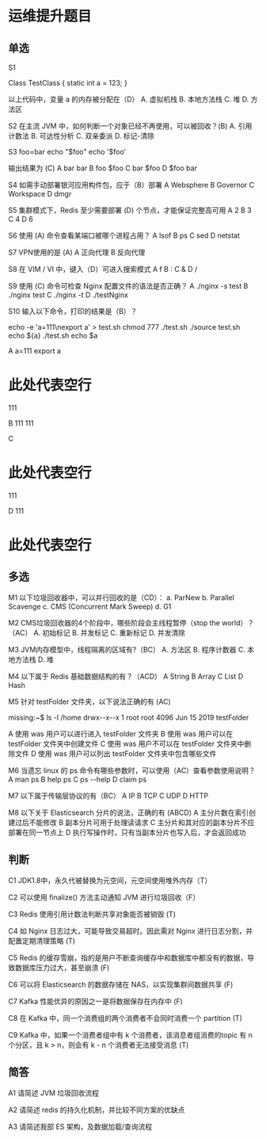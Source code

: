 # 运维提升题目

## 单选

S1

Class TestClass {
	static int a = 123;
}

以上代码中，变量 a 的内存被分配在（D）
A. 虚拟机栈
B. 本地方法栈
C. 堆
D. 方法区

S2
在主流 JVM 中，如何判断一个对象已经不再使用，可以被回收？(B)
A. 引用计数法
B. 可达性分析
C. 双亲委派
D. 标记-清除

S3
foo=bar
echo "$foo"
echo '$foo'

输出结果为 (C)
A bar bar
B foo $foo
C bar $foo
D $foo bar

S4
如需手动部署银河应用构件包，应于（B）部署
A Websphere
B Governor
C Workspace
D dmgr

S5
集群模式下，Redis 至少需要部署 (D) 个节点，才能保证完整高可用
A 2
B 3
C 4
D 6

S6
使用 (A) 命令查看某端口被哪个进程占用？
A lsof
B ps
C sed
D netstat

S7
VPN使用的是 (A)
A 正向代理
B 反向代理

S8
在 VIM / VI 中，键入（D）可进入搜索模式
A f
B :
C &
D /

S9
使用 (C) 命令可检查 Nginx 配置文件的语法是否正确？
A ./nginx -s test
B ./nginx test
C ./nginx -t
D ./testNginx

S10
输入以下命令，打印的结果是（B）？

echo -e 'a=111\nexport a' > test.sh
chmod 777 ./test.sh
./source test.sh
echo ${a}
./test.sh
echo $a

A
a=111
export a
# 此处代表空行
111

B
111
111

C
# 此处代表空行
111

D
111
# 此处代表空行

## 多选

M1
以下垃圾回收器中，可以并行回收的是（CD）：
a. ParNew
b. Parallel Scavenge
c. CMS (Concurrent Mark Sweep)
d. G1

M2
CMS垃圾回收器的4个阶段中，哪些阶段会主线程暂停（stop the world）？（AC）
A. 初始标记
B. 并发标记
C. 重新标记
D. 并发清除

M3
JVM内存模型中，线程隔离的区域有?（BC）
A. 方法区
B. 程序计数器
C. 本地方法栈
D. 堆

M4
以下属于 Redis 基础数据结构的有？（ACD）
A String
B Array
C List
D Hash

M5
针对 testFolder 文件夹，以下说法正确的有 (AC)

missing:~$ ls -l /home
drwx--x--x 1 root  root  4096 Jun 15  2019 testFolder

A 使用 was 用户可以进行进入 testFolder 文件夹
B 使用 was 用户可以在 testFolder 文件夹中创建文件
C 使用 was 用户不可以在 testFolder 文件夹中删除文件
D 使用 was 用户可以列出 testFolder 文件夹中包含哪些文件

M6
当遗忘 linux 的 ps 命令有哪些参数时，可以使用（AC）查看参数使用说明？
A man ps
B help ps
C ps --help
D claim ps

M7
以下属于传输层协议的有（BC）
A IP
B TCP
C UDP
D HTTP

M8
以下关于 Elasticsearch 分片的说法，正确的有 (ABCD)
A 主分片数在索引创建过后不能修改
B 副本分片可用于处理读请求
C 主分片和其对应的副本分片不应部署在同一节点上
D 执行写操作时，只有当副本分片也写入后，才会返回成功

## 判断

C1
JDK1.8中，永久代被替换为元空间，元空间使用堆外内存（T）

C2
可以使用 finalize() 方法主动通知 JVM 进行垃圾回收（F）

C3
Redis 使用引用计数法判断共享对象能否被销毁 (T)

C4
如 Nginx 日志过大，可能导致交易超时。因此需对 Nginx 进行日志分割，并配置定期清理策略 (T)

C5
Redis 的缓存雪崩，指的是用户不断查询缓存中和数据库中都没有的数据，导致数据库压力过大，甚至崩溃 (F)

C6
可以将 Elasticsearch 的数据存储在 NAS，以实现集群间数据共享 (F)

C7
Kafka 性能优异的原因之一是将数据保存在内存中 (F)

C8
在 Kafka 中，同一个消费组的两个消费者不会同时消费一个 partition (T)

C9
Kafka 中，如果一个消费者组中有 k 个消费者，该消息者组消费的topic 有 n 个分区，且 k > n，则会有 k - n 个消费者无法接受消息 (T)

## 简答

A1
请简述 JVM 垃圾回收流程

A2
请简述 redis 的持久化机制，并比较不同方案的优缺点

A3
请简述我部 ES 架构，及数据加载/查询流程